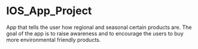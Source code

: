 # IOS_App_Project
App that tells the user how regional and seasonal certain products are. The goal of the app is to raise awareness and to encourage the users to buy more environmental friendly products.
